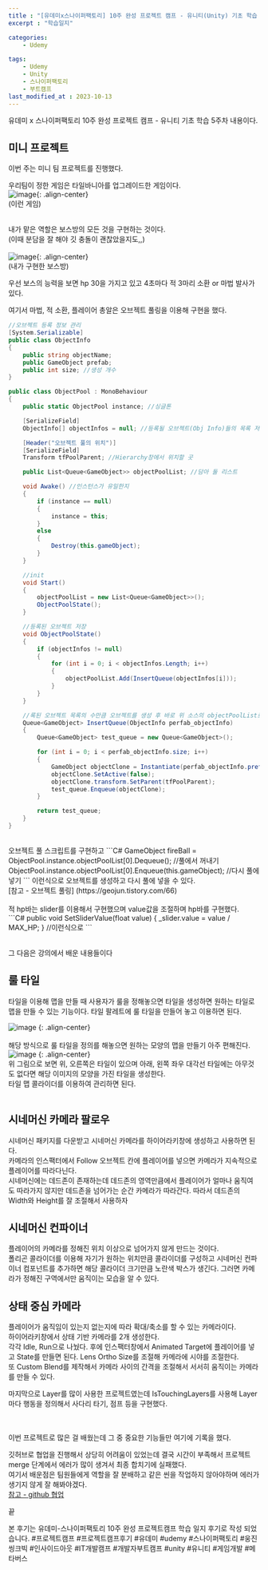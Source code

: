 ```yaml
---
title : "[유데미x스나이퍼팩토리] 10주 완성 프로젝트 캠프 - 유니티(Unity) 기초 학습 5주차"
excerpt : "학습일지"

categories:
    - Udemy

tags:
    - Udemy
    - Unity
    - 스나이퍼팩토리
    - 부트캠프
last_modified_at : 2023-10-13
---
```


유데미 x 스나이퍼팩토리 10주 완성 프로젝트 캠프 - 유니티 기초 학습 5주차 내용이다.<br>

## 미니 프로젝트
이번 주는 미니 팀 프로젝트를 진행했다.<br>

우리팀이 정한 게임은 타일바니아를 업그레이드한 게임이다.<br>
![image](https://github.com/Been98/Been98.github.io/assets/85021523/67e1faa1-9ffc-4762-be90-dac4331a4a76){: .align-center}<br>
(이런 게임)<br><br>

내가 맡은 역할은 보스방의 모든 것을 구현하는 것이다.<br>
(이때 분담을 잘 해야 깃 충돌이 괜찮았을지도,,)<br>
<br>
![image](https://github.com/Been98/Been98.github.io/assets/85021523/b6cadfef-266c-4bb3-8d49-12b754ed7fad){: .align-center}<br>
(내가 구현한 보스방)
<br>

우선 보스의 능력을 보면 hp 30을 가지고 있고 4초마다 적 3마리 소환 or 마법 발사가 있다.<br>

여기서 마법, 적 소환, 플레이어 총알은 오브젝트 풀링을 이용해 구현을 했다.
```C#
//오브젝트 등록 정보 관리
[System.Serializable]
public class ObjectInfo
{
    public string objectName;
    public GameObject prefab;
    public int size; //생성 개수
}

public class ObjectPool : MonoBehaviour
{
    public static ObjectPool instance; //싱글톤

    [SerializeField]
    ObjectInfo[] objectInfos = null; //등록될 오브젝트(Obj Info)들의 목록 저장 

    [Header("오브젝트 풀의 위치")]
    [SerializeField]
    Transform tfPoolParent; //Hierarchy창에서 위치할 곳

    public List<Queue<GameObject>> objectPoolList; //담아 둘 리스트

    void Awake() //인스턴스가 유일한지
    {
        if (instance == null)
        {
            instance = this;
        }
        else
        {
            Destroy(this.gameObject);
        }
    }

    //init
    void Start()
    {
        objectPoolList = new List<Queue<GameObject>>();
        ObjectPoolState();
    }

    //등록된 오브젝트 저장
    void ObjectPoolState()
    {
        if (objectInfos != null)
        {
            for (int i = 0; i < objectInfos.Length; i++)
            {
                objectPoolList.Add(InsertQueue(objectInfos[i]));
            }
        }
    }

    //록된 오브젝트 목록의 수만큼 오브젝트를 생성 후 바로 위 소스의 objectPoolList로 넘김
    Queue<GameObject> InsertQueue(ObjectInfo perfab_objectInfo)
    {
        Queue<GameObject> test_queue = new Queue<GameObject>();

        for (int i = 0; i < perfab_objectInfo.size; i++)
        {
            GameObject objectClone = Instantiate(perfab_objectInfo.prefab) as GameObject;
            objectClone.SetActive(false);
            objectClone.transform.SetParent(tfPoolParent);
            test_queue.Enqueue(objectClone);
        }

        return test_queue;
    }
}

```
<br>
오브젝트 풀 스크립트를 구현하고
```C#
    GameObject fireBall = ObjectPool.instance.objectPoolList[0].Dequeue(); //풀에서 꺼내기
     ObjectPool.instance.objectPoolList[0].Enqueue(this.gameObject); //다시 풀에 넣기
```
 이런식으로 오브젝트를 생성하고 다시 풀에 넣을 수 있다.
 <br>
[참고 - 오브젝트 풀링] (https://geojun.tistory.com/66) 
<br>
<br>
적 hp바는 slider를 이용해서 구현했으며 value값을 조절하며 hp바를 구현했다.<br>
```C#
    public void SetSliderValue(float value)
    {
        _slider.value = value / MAX_HP;
    }
    //이런식으로
```
<br>
<br>

그 다음은 강의에서 배운 내용들이다 <br>

## 룰 타일
타일을 이용해 맵을 만들 때 사용자가 룰을 정해놓으면 타일을 생성하면 원하는 타일로 맵을 만들 수 있는 기능이다. 타일 팔레트에 룰 타일을 만들어 놓고 이용하면 된다. <br>

![image](https://github.com/Been98/Study/assets/85021523/095c299c-0c7d-47e4-8029-3980e372fd27)
{: .align-center}<br> 
<br>
해당 방식으로 룰 타일을 정의를 해놓으면 원하는 모양의 맵을 만들기 아주 편해진다.<br>
![image](https://github.com/Been98/Study/assets/85021523/0e92f5c3-b875-43a9-9f73-fa14b32e96a0)
{: .align-center}<br> 
위 그림으로 보면 위, 오른쪽은 타일이 있으며 아래, 왼쪽 좌우 대각선 타일에는 아무것도 없다면 해당 이미지의 모양을 가진 타일을 생성한다.<br>
타일 맵 콜라이더를 이용하여 관리하면 된다.<br><br>

## 시네머신 카메라 팔로우
시네머신 패키지를 다운받고 시네머신 카메라를 하이어라키창에 생성하고 사용하면 된다.<br>
카메라의 인스팩터에서 Follow 오브젝트 칸에 플레이어를 넣으면 카메라가 지속적으로 플레이어를 따라다닌다.<br>
시네머신에는 데드존이 존재하는데 데드존의 영역만큼에서 플레이어가 얼마나 움직여도 따라가지 않지만 데드존을 넘어가는 순간 카메라가 따라간다. 따라서 데드존의 Width와 Height를 잘 조절해서 사용하자<br>

## 시네머신 컨파이너
플레이어의 카메라를 정해진 위치 이상으로 넘어가지 않게 만드는 것이다.<br>
폴리곤 콜라이더를 이용해 자기가 원하는 위치만큼 콜라이더를 구성하고 시네머신 컨파이너 컴포넌트를 추가하면 해당 콜라이더 크기만큼 노란색 박스가 생긴다. 그러면 카메라가 정해진 구역에서만 움직이는 모습을 알 수 있다.<br>

## 상태 중심 카메라
플레이어가 움직임이 있는지 없는지에 따라 확대/축소를 할 수 있는 카메라이다.<br>
 하이어라키창에서 상태 기반 카메라를 2개 생성한다. <br>
각각 Idle, Run으로 나눴다. 후에 인스팩터창에서 Animated Target에 플레이어를 넣고 State를 만들면 된다. Lens Ortho Size를 조절해 카메라에 시야를 조절한다. <br>
또 Custom Blend를 제작해서 카메라 사이의 간격을 조절해서 서서히 움직이는 카메라를 만들 수 있다.<br>

마지막으로 Layer를 많이 사용한 프로젝트였는데 IsTouchingLayers를 사용해 Layer마다 행동을 정의해서 사다리 타기, 점프 등을 구현했다.<br>
<br><br>

이번 프로젝트로 많은 걸 배웠는데 그 중 중요한 기능들만 여기에 기록을 했다.<br>

깃허브로 협업을 진행해서 상당히 어려움이 있었는데 결국 시간이 부족해서 프로젝트 merge 단계에서 에러가 많이 생겨서 최종 합치기에 실패했다.<br> 여기서 배운점은 팀원들에게 역할을 잘 분배하고 같은 씬을 작업하지 않아야하며 에러가 생기지 않게 잘 해봐야겠다.<br>
[참고 - github 협업](https://www.youtube.com/watch?v=IT41djAKUgg&list=LL&index=2&t=315s)<br>

끝


본 후기는 유데미-스나이퍼팩토리 10주 완성 프로젝트캠프 학습 일지 후기로 작성 되었습니다.
#프로젝트캠프 #프로젝트캠프후기 #유데미 #udemy #스나이퍼팩토리 #웅진씽크빅 #인사이드아웃 #IT개발캠프 #개발자부트캠프 #unity #유니티 #게임개발 #메타버스 